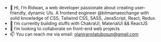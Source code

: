 - 👋 Hi, I’m Ridwan, a web developer passionate about creating user-friendly, dynamic UIs. A frontend engineer @bitmamaexchange with solid knowledge of CSS, Tailwind CSS, SASS, JavaScript, React, Redux.
- 🌱 I’m currently building stuffs with ChakraUI, MaterialUI && ReactJS
- 💞️ I’m looking to collaborate on front-end web projects
- 📫 You can reach me via email: olaniranolatubosun@gmail.com

<!---
Riddy105/Riddy105 is a ✨ special ✨ repository because its `README.md` (this file) appears on your GitHub profile.
You can click the Preview link to take a look at your changes.
--->
